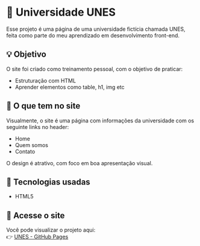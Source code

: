 # 🏨 Universidade UNES

Esse projeto é uma página de uma universidade fictícia chamada UNES, feita como parte do meu aprendizado em desenvolvimento front-end.

## 💡 Objetivo

O site foi criado como treinamento pessoal, com o objetivo de praticar:

- Estruturação com HTML
- Aprender elementos como table, h1, img etc

## 👀 O que tem no site

Visualmente, o site é uma página com informações da universidade com os seguinte links no header:

- Home
- Quem somos
- Contato

O design é atrativo, com foco em boa apresentação visual.

## 🔧 Tecnologias usadas

- HTML5  

## 🔗 Acesse o site

Você pode visualizar o projeto aqui:  
👉 [UNES - GitHub Pages](codelucasrosa.github.io/UNES/)
